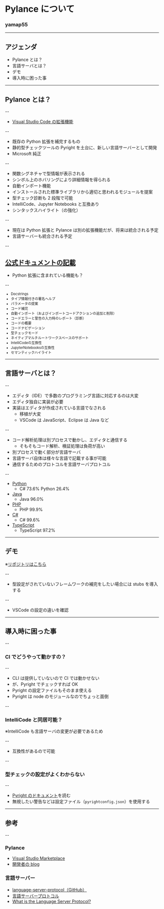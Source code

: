 <style type="text/css">
  .reveal h1,
  .reveal h2,
  .reveal h3,
  .reveal h4,
  .reveal h5,
  .reveal h6 {
    text-transform: none;
  }
</style>

# Pylance について

### yamap55

---

## アジェンダ

- Pylance とは？
- 言語サーバとは？
- デモ
- 導入時に困った事

---

## Pylance とは？

--

- [Visual Studio Code の拡張機能](https://marketplace.visualstudio.com/items?itemName=ms-python.vscode-pylance)

--

- 既存の Python 拡張を補完するもの
- 静的型チェックツールの Pyright を土台に、新しい言語サーバーとして開発
- Microsoft 純正

--

- 関数シグネチャで型情報が表示される
- シンボル上のホバリングにより詳細情報を得られる
- 自動インポート機能
- インストールされた標準ライブラリから適切と思われるモジュールを提案
- 型チェック診断も 2 段階で可能
- IntelliCode、Jupyter Notebooks と互換あり
- シンタックスハイライト（の強化）

--

- 現在は Python 拡張と Pylance は別の拡張機能だが、将来は統合される予定
- 言語サーバーも統合される予定

--

## [公式ドキュメントの記載](https://github.com/microsoft/pylance-release#features)

- Python 拡張に含まれている機能も？

--

<style>
</style>
<span style="font-size:80%">
<ul>
<li>Docstrings</li>
<li>タイプ情報付きの署名ヘルプ</li>
<li>パラメータの提案</li>
<li>コード補完</li>
<li>自動インポート（およびインポートコードアクションの追加と削除）</li>
<li>コードエラーと警告の入力時のレポート（診断）</li>
<li>コードの概要</li>
<li>コードナビゲーション</li>
<li>型チェックモード</li>
<li>ネイティブマルチルートワークスペースのサポート</li>
<li>IntelliCodeの互換性</li>
<li>JupyterNotebooksの互換性</li>
<li>セマンティックハイライト</li>
</ul>
</span>

---

## 言語サーバとは？

--

- エディタ（IDE）で多数のプログラミング言語に対応するのは大変
- エディタ独自に実装が必要
- 実装はエディタが作成されている言語でなされる
  - 移植が大変
  - VSCode は JavaScript、Eclipse は Java など

--

- コード解析処理は別プロセスで動かし、エディタと通信する
  - そもそもコード解析、検証処理は負荷が高い
- 別プロセスで動く部分が言語サーバ
- 言語サーバ自体は様々な言語で記載する事が可能
- 通信するためのプロトコルを言語サーバプロトコル

--

- [Python](https://github.com/microsoft/python-language-server)
  - C# 73.6% Python 26.4%
- [Java](https://github.com/georgewfraser/java-language-server)
  - Java 96.0%
- [PHP](https://github.com/felixfbecker/php-language-server)
  - PHP 99.9%
- [C#](https://github.com/OmniSharp/csharp-language-server-protocol)
  - C# 99.6%
- [TypeScript](https://github.com/theia-ide/typescript-language-server)
  - TypeScript 97.2%

---

## デモ

※[リポジトリはこちら](https://github.com/yamap55/pylance-sample)

--

- 型設定がされていないフレームワークの補完をしたい場合には stubs を導入する

--

- VSCode の設定の違いを確認

---

## 導入時に困った事

--

### CI でどうやって動かすの？

--

- CLI は提供していないので CI では動かせない
- が、Pyright でチェックすれば OK
- Pyright の設定ファイルもそのまま使える
- Pyright は node のモジュールなのでちょっと面倒

--

### IntelliCode と同居可能？

※IntelliCode も言語サーバの変更が必要であるため

--

- 互換性があるので可能

--

### 型チェックの設定がよくわからない

--

- [Pyright のドキュメント](https://github.com/microsoft/pyright/blob/master/docs/configuration.md)を読む
- 無視したい警告などは設定ファイル（`pyrightconfig.json`）を使用する

---

## 参考

--

### Pylance

- [Visual Studio Marketplace](https://marketplace.visualstudio.com/items?itemName=ms-python.vscode-pylance)
- [開発者の blog](https://devblogs.microsoft.com/python/announcing-pylance-fast-feature-rich-language-support-for-python-in-visual-studio-code/)

### 言語サーバー

- [language-server-protocol（GitHub）](https://github.com/Microsoft/language-server-protocol)
- [言語サーバープロトコル](https://docs.microsoft.com/ja-jp/visualstudio/extensibility/language-server-protocol?view=vs-2019)
- [What is the Language Server Protocol?](https://microsoft.github.io//language-server-protocol/overviews/lsp/overview/)
